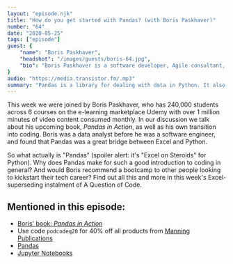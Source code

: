 ```yaml
---
layout: "episode.njk"
title: "How do you get started with Pandas? (with Boris Paskhaver)"
number: "64"
date: "2020-05-25"
tags: ["episode"]
guest: {
    "name": "Boris Paskhaver",
    "headshot": "/images/guests/boris-64.jpg",
    "bio": "Boris Paskhaver is a software developer, Agile consultant, online educator and author based in New York City"
}
audio: "https://media.transistor.fm/.mp3"
summary: "Pandas is a library for dealing with data in Python. It also makes for a great introduction to coding in general"
---
```


This week we were joined by Boris Paskhaver, who has 240,000 students across 6 courses on the e-learning marketplace Udemy with over 1 million minutes of video content consumed monthly. In our discussion we talk about his upcoming book, *Pandas in Action*, as well as his own transition into coding. Boris was a data analyst before he was a software engineer, and found that Pandas was a great bridge between Excel and Python.

So what actually is "Pandas" (spoiler alert: it's "Excel on Steroids" for Python). Why does Pandas make for such a good introduction to coding in general? And would Boris recommend a bootcamp to other people looking to kickstart their tech career? Find out all this and more in this week's Excel-superseding instalment of A Question of Code.

## Mentioned in this episode:

* [Boris' book: *Pandas in Action*](https://www.manning.com/books/pandas-in-action?query=Boris%20Paskhaver)
* Use code `podcodeq20` for 40% off all products from [Manning Publications](https://www.manning.com)
* [Pandas](https://pandas.pydata.org/)
* [Jupyter Notebooks](https://jupyter.org/)